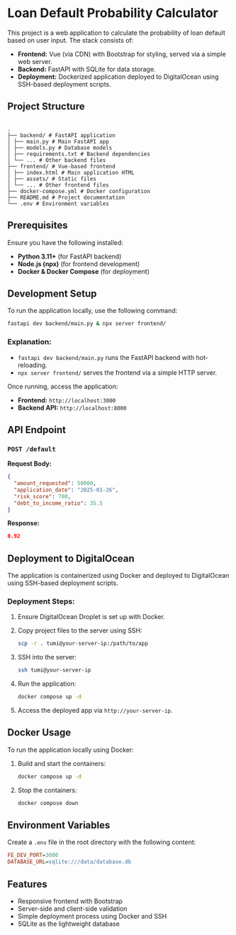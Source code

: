# Loan Default Probability Calculator

This project is a web application to calculate the probability of loan default based on user input. The stack consists of:

- **Frontend:** Vue (via CDN) with Bootstrap for styling, served via a simple web server.
- **Backend:** FastAPI with SQLite for data storage.
- **Deployment:** Dockerized application deployed to DigitalOcean using SSH-based deployment scripts.

## Project Structure

```

.
├── backend/ # FastAPI application
│ ├── main.py # Main FastAPI app
│ ├── models.py # Database models
│ ├── requirements.txt # Backend dependencies
│ └── ... # Other backend files
├── frontend/ # Vue-based frontend
│ ├── index.html # Main application HTML
│ ├── assets/ # Static files
│ └── ... # Other frontend files
├── docker-compose.yml # Docker configuration
├── README.md # Project documentation
└── .env # Environment variables
```

## Prerequisites

Ensure you have the following installed:

- **Python 3.11+** (for FastAPI backend)
- **Node.js (npx)** (for frontend development)
- **Docker & Docker Compose** (for deployment)

## Development Setup

To run the application locally, use the following command:

```bash
fastapi dev backend/main.py & npx server frontend/
```

### Explanation:

- `fastapi dev backend/main.py` runs the FastAPI backend with hot-reloading.
- `npx server frontend/` serves the frontend via a simple HTTP server.

Once running, access the application:

- **Frontend:** `http://localhost:3000`
- **Backend API:** `http://localhost:8000`

## API Endpoint

### `POST /default`

**Request Body:**

```json
{
  "amount_requested": 50000,
  "application_date": "2025-01-26",
  "risk_score": 700,
  "debt_to_income_ratio": 35.5
}
```

**Response:**

```json
0.92
```

## Deployment to DigitalOcean

The application is containerized using Docker and deployed to DigitalOcean using SSH-based deployment scripts.

### Deployment Steps:

1. Ensure DigitalOcean Droplet is set up with Docker.
2. Copy project files to the server using SSH:

   ```bash
   scp -r . tumi@your-server-ip:/path/to/app
   ```

3. SSH into the server:

   ```bash
   ssh tumi@your-server-ip
   ```

4. Run the application:

   ```bash
   docker compose up -d
   ```

5. Access the deployed app via `http://your-server-ip`.

## Docker Usage

To run the application locally using Docker:

1. Build and start the containers:

   ```bash
   docker compose up -d
   ```

2. Stop the containers:

   ```bash
   docker compose down
   ```

## Environment Variables

Create a `.env` file in the root directory with the following content:

```ini
FE_DEV_PORT=3000
DATABASE_URL=sqlite:///data/database.db
```

## Features

- Responsive frontend with Bootstrap
- Server-side and client-side validation
- Simple deployment process using Docker and SSH
- SQLite as the lightweight database
